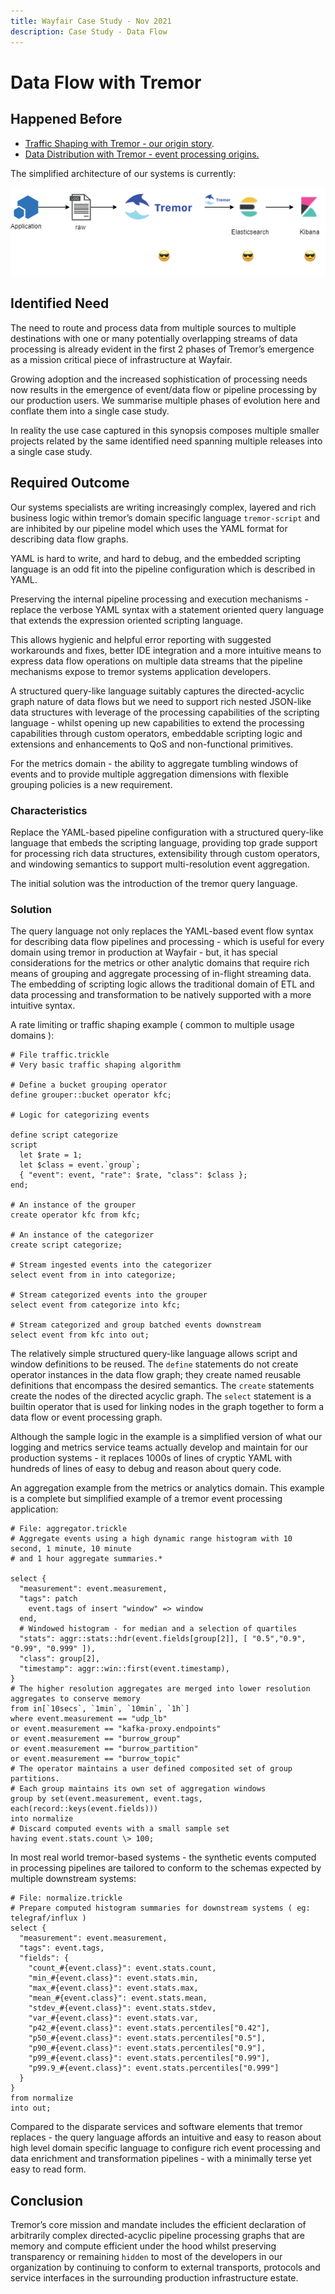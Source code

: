 ```yaml
---
title: Wayfair Case Study - Nov 2021
description: Case Study - Data Flow
---
```


# Data Flow with Tremor

## Happened Before

* [Traffic Shaping with Tremor - our origin story](/blog/2021_11_09_wayfair_traffic_shaping).
* [Data Distribution with Tremor - event processing origins.](/blog/2021_11_09_wayfair_data_distribution)
  
The simplified architecture of our systems is currently:  
  
![old pipeline](./media/data-flow/image1.png)


## Identified Need

The need to route and process data from multiple sources to multiple
destinations with one or many potentially overlapping streams of data
processing is already evident in the first 2 phases of Tremor’s
emergence as a mission critical piece of infrastructure at Wayfair.

Growing adoption and the increased sophistication of processing needs
now results in the emergence of event/data flow or pipeline processing
by our production users. We summarise multiple phases of evolution here
and conflate them into a single case study.  
  
In reality the use case captured in this synopsis composes multiple
smaller projects related by the same identified need spanning multiple
releases into a single case study.

## Required Outcome

Our systems specialists are writing increasingly complex, layered and
rich business logic within tremor’s domain specific language
`tremor-script` and are inhibited by our pipeline model which uses the
YAML format for describing data flow graphs.

YAML is hard to write, and hard to debug, and the embedded scripting
language is an odd fit into the pipeline configuration which is
described in YAML.

Preserving the internal pipeline processing and execution mechanisms -
replace the verbose YAML syntax with a statement oriented query language
that extends the expression oriented scripting language.  
  
This allows hygienic and helpful error reporting with suggested
workarounds and fixes, better IDE integration and a more intuitive means
to express data flow operations on multiple data streams that the
pipeline mechanisms expose to tremor systems application developers.  
  
A structured query-like language suitably captures the directed-acyclic
graph nature of data flows but we need to support rich nested JSON-like
data structures with leverage of the processing capabilities of the
scripting language - whilst opening up new capabilities to extend the
processing capabilities through custom operators, embeddable scripting
logic and extensions and enhancements to QoS and non-functional
primitives.

For the metrics domain - the ability to aggregate tumbling windows of
events and to provide multiple aggregation dimensions with flexible
grouping policies is a new requirement.

### Characteristics

Replace the YAML-based pipeline configuration with a structured
query-like language that embeds the scripting language, providing top
grade support for processing rich data structures, extensibility through
custom operators, and windowing semantics to support multi-resolution
event aggregation.

The initial solution was the introduction of the tremor query language.

### Solution

The query language not only replaces the YAML-based event flow syntax
for describing data flow pipelines and processing - which is useful for
every domain using tremor in production at Wayfair - but, it has special
considerations for the metrics or other analytic domains that require
rich means of grouping and aggregate processing of in-flight streaming
data. The embedding of scripting logic allows the traditional domain of
ETL and data processing and transformation to be natively supported with
a more intuitive syntax.

A rate limiting or traffic shaping example ( common to multiple usage
domains ):

```trickle
# File traffic.trickle
# Very basic traffic shaping algorithm

# Define a bucket grouping operator
define grouper::bucket operator kfc;

# Logic for categorizing events

define script categorize
script
  let $rate = 1;
  let $class = event.`group`;
  { "event": event, "rate": $rate, "class": $class };
end;

# An instance of the grouper
create operator kfc from kfc;

# An instance of the categorizer
create script categorize;

# Stream ingested events into the categorizer
select event from in into categorize;

# Stream categorized events into the grouper
select event from categorize into kfc;

# Stream categorized and group batched events downstream
select event from kfc into out;
```

The relatively simple structured query-like language allows script and
window definitions to be reused. The `define` statements do not create
operator instances in the data flow graph; they create named reusable
definitions that encompass the desired semantics. The `create`
statements create the nodes of the directed acyclic graph. The
`select` statement is a builtin operator that is used for linking
nodes in the graph together to form a data flow or event processing
graph.

Although the sample logic in the example is a simplified version of what
our logging and metrics service teams actually develop and maintain for
our production systems - it replaces 1000s of lines of cryptic YAML with
hundreds of lines of easy to debug and reason about query code.

An aggregation example from the metrics or analytics domain. This example
is a complete but simplified example of a tremor event processing application:  

```trickle  
# File: aggregator.trickle
# Aggregate events using a high dynamic range histogram with 10 second, 1 minute, 10 minute
# and 1 hour aggregate summaries.*

select {
  "measurement": event.measurement,
  "tags": patch
    event.tags of insert "window" => window 
  end,
  # Windowed histogram - for median and a selection of quartiles
  "stats": aggr::stats::hdr(event.fields[group[2]], [ "0.5","0.9", "0.99", "0.999" ]),
  "class": group[2],
  "timestamp": aggr::win::first(event.timestamp),
}
# The higher resolution aggregates are merged into lower resolution aggregates to conserve memory
from in[`10secs`, `1min`, `10min`, `1h`]
where event.measurement == "udp_lb"
or event.measurement == "kafka-proxy.endpoints"
or event.measurement == "burrow_group"
or event.measurement == "burrow_partition"
or event.measurement == "burrow_topic"
# The operator maintains a user defined composited set of group partitions.
# Each group maintains its own set of aggregation windows
group by set(event.measurement, event.tags,
each(record::keys(event.fields)))
into normalize
# Discard computed events with a small sample set
having event.stats.count \> 100;
```

In most real world tremor-based systems - the synthetic events computed
in processing pipelines are tailored to conform to the schemas expected
by multiple downstream systems:  

```trickle  
# File: normalize.trickle
# Prepare computed histogram summaries for downstream systems ( eg: telegraf/influx )
select {
  "measurement": event.measurement,
  "tags": event.tags,
  "fields": {
    "count_#{event.class}": event.stats.count,
    "min_#{event.class}": event.stats.min,
    "max_#{event.class}": event.stats.max,
    "mean_#{event.class}": event.stats.mean,
    "stdev_#{event.class}": event.stats.stdev,
    "var_#{event.class}": event.stats.var,
    "p42_#{event.class}": event.stats.percentiles["0.42"],
    "p50_#{event.class}": event.stats.percentiles["0.5"],
    "p90_#{event.class}": event.stats.percentiles["0.9"],
    "p99_#{event.class}": event.stats.percentiles["0.99"],
    "p99.9_#{event.class}": event.stats.percentiles["0.999"]
  }
}
from normalize
into out;
```

Compared to the disparate services and software elements that tremor
replaces - the query language affords an intuitive and easy to reason
about high level domain specific language to configure rich event
processing and data enrichment and transformation pipelines - with a
minimally terse yet easy to read form.

## Conclusion

Tremor’s core mission and mandate includes the efficient declaration of
arbitrarily complex directed-acyclic pipeline processing graphs that are
memory and compute efficient under the hood whilst preserving
transparency or remaining `hidden` to most of the developers in our
organization by continuing to conform to external transports, protocols
and service interfaces in the surrounding production infrastructure
estate.
